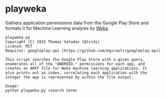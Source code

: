 # playweka
Gathers application permissions data from the Google Play Store and formats it for Machine Learning analysis by [Weka](http://www.cs.waikato.ac.nz/ml/weka/).

```
playweka.py
Copyright (C) 2015 Thomas Valadez (@tvldz)
License: MIT
Requires: googleplay-api (https://github.com/egirault/googleplay-api)

This script searches the Google Play Store with a given query,
enumerates all of the "ANDROID." permissions for each app, and 
creates an ARFF file for Weka machine learning applications. It
also prints out an index, correlating each application with the 
integer the app is represented by within the file output.

Usage:
python playweka.py <search term>
```
